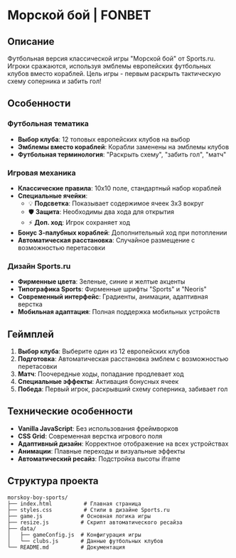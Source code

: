 # Морской бой | FONBET

## Описание

Футбольная версия классической игры "Морской бой" от Sports.ru. Игроки сражаются, используя эмблемы европейских футбольных клубов вместо кораблей. Цель игры - первым раскрыть тактическую схему соперника и забить гол!

## Особенности

### Футбольная тематика
- **Выбор клуба**: 12 топовых европейских клубов на выбор
- **Эмблемы вместо кораблей**: Корабли заменены на эмблемы клубов
- **Футбольная терминология**: "Раскрыть схему", "забить гол", "матч"

### Игровая механика
- **Классические правила**: 10x10 поле, стандартный набор кораблей
- **Специальные ячейки**:
  - 💡 **Подсветка**: Показывает содержимое ячеек 3x3 вокруг
  - 🛡️ **Защита**: Необходимы два хода для открытия
  - ⚡ **Доп. ход**: Игрок сохраняет ход
- **Бонус 3-палубных кораблей**: Дополнительный ход при потоплении
- **Автоматическая расстановка**: Случайное размещение с возможностью перетасовки

### Дизайн Sports.ru
- **Фирменные цвета**: Зеленые, синие и желтые акценты
- **Типографика Sports**: Фирменные шрифты "Sports" и "Neoris"
- **Современный интерфейс**: Градиенты, анимации, адаптивная верстка
- **Мобильная адаптация**: Полная поддержка мобильных устройств

## Геймплей

1. **Выбор клуба**: Выберите один из 12 европейских клубов
2. **Подготовка**: Автоматическая расстановка эмблем с возможностью перетасовки
3. **Матч**: Поочередные ходы, попадание продлевает ход
4. **Специальные эффекты**: Активация бонусных ячеек
5. **Победа**: Первый игрок, раскрывший схему соперника, забивает гол

## Технические особенности

- **Vanilla JavaScript**: Без использования фреймворков
- **CSS Grid**: Современная верстка игрового поля
- **Адаптивный дизайн**: Корректное отображение на всех устройствах
- **Анимации**: Плавные переходы и визуальные эффекты
- **Автоматический ресайз**: Подстройка высоты iframe

## Структура проекта

```
morskoy-boy-sports/
├── index.html          # Главная страница
├── styles.css          # Стили в дизайне Sports.ru
├── game.js            # Основная логика игры
├── resize.js          # Скрипт автоматического ресайза
├── data/
│   ├── gameConfig.js  # Конфигурация игры
│   └── clubs.js       # Данные футбольных клубов
└── README.md          # Документация
``` 